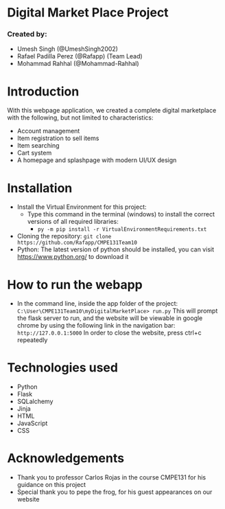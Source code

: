 # Digital Market Place Project
### Created by:
- Umesh Singh (@UmeshSingh2002)
- Rafael Padilla Perez (@Rafapp) (Team Lead)
- Mohammad Rahhal (@Mohammad-Rahhal)

# Introduction
With this webpage application, we created a complete digital marketplace with the following, but not limited to characteristics:
- Account management
- Item registration to sell items
- Item searching
- Cart system
- A homepage and splashpage with modern UI/UX design

# Installation
- Install the Virtual Environment for this project: 
    - Type this command in the terminal (windows) to install the correct versions of all required libraries: 
        - `py -m pip install -r VirtualEnvironmentRequirements.txt`
- Cloning the repository: `git clone https://github.com/Rafapp/CMPE131Team10`
- Python:
The latest version of python should be installed, you can visit https://www.python.org/ to download it

# How to run the webapp
- In the command line, inside the app folder of the project:
`C:\User\CMPE131Team10\myDigitalMarketPlace> run.py`
This will prompt the flask server to run, and the website will be viewable in google chrome by using the following link in the navigation bar:
`http://127.0.0.1:5000`
In order to close the website, press ctrl+c repeatedly

# Technologies used
- Python
- Flask
- SQLalchemy
- Jinja
- HTML
- JavaScript
- CSS

# Acknowledgements
- Thank you to professor Carlos Rojas in the course CMPE131 for his guidance on this project
- Special thank you to pepe the frog, for his guest appearances on our website



